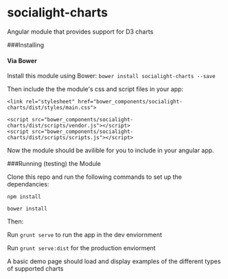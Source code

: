 socialight-charts
=================

Angular module that provides support for D3 charts

###Installing

#### Via Bower

Install this module using Bower: `bower install socialight-charts --save`  

Then include the the module's css and script files in your app: 
```
<link rel="stylesheet" href="bower_components/socialight-charts/dist/styles/main.css">

<script src="bower_components/socialight-charts/dist/scripts/vendor.js"></script>
<script src="bower_components/socialight-charts/dist/scripts/scripts.js"></script>
```

Now the module should be avilible for you to include in your angular app.

###Running (testing) the Module

Clone this repo and run the following commands to set up the dependancies:

`npm install`  

`bower install`

Then:

Run `grunt serve` to run the app in the dev enviornment

Run `grunt serve:dist` for the production enviorment

A basic demo page should load and display examples of the different types of supported charts
